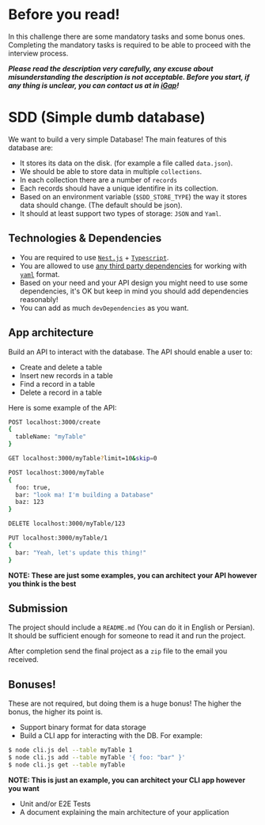 # Before you read!

In this challenge there are some mandatory tasks and some bonus ones. Completing the mandatory tasks is required to be able to proceed with the interview process.

_**Please read the description very carefully, any excuse about misunderstanding the description is not acceptable. Before you start, if any thing is unclear, you can contact us at in [iGap](https://d.igap.net/node-code-challenge-support)!**_

# SDD (Simple dumb database)

We want to build a very simple Database! The main features of this database are:

- It stores its data on the disk. (for example a file called `data.json`).
- We should be able to store data in multiple `collections`.
- In each collection there are a number of `records`
- Each records should have a unique identifire in its collection.
- Based on an environment variable (`$SDD_STORE_TYPE`) the way it stores data should change. (The default should be json).
- It should at least support two types of storage: `JSON` and `Yaml`.

## Technologies & Dependencies

- You are required to use [`Nest.js`](https://docs.nestjs.com/) + [`Typescript`](https://www.typescriptlang.org/).
- You are allowed to use [any third party dependencies](https://www.npmjs.com/search?q=yaml) for working with [`yaml`](https://en.wikipedia.org/wiki/YAML) format.
- Based on your need and your API design you might need to use some dependencies, it's OK but keep in mind you should add dependencies reasonably!
- You can add as much `devDependencies` as you want.

## App architecture

Build an API to interact with the database. The API should enable a user to:

- Create and delete a table
- Insert new records in a table
- Find a record in a table
- Delete a record in a table

Here is some example of the API:

```sh
POST localhost:3000/create
{
  tableName: "myTable"
}

GET localhost:3000/myTable?limit=10&skip=0

POST localhost:3000/myTable
{
  foo: true,
  bar: "look ma! I'm building a Database"
  baz: 123
}

DELETE localhost:3000/myTable/123

PUT localhost:3000/myTable/1
{
  bar: "Yeah, let's update this thing!"
}
```

**NOTE: These are just some examples, you can architect your API however you think is the best**

## Submission

The project should include a `README.md` (You can do it in English or Persian). It should be sufficient enough for someone to read it and run the project.

After completion send the final project as a `zip` file to the email you received.

## Bonuses!

These are not required, but doing them is a huge bonus! The higher the bonus, the higher its point is.

- Support binary format for data storage
- Build a CLI app for interacting with the DB. For example:

```sh
$ node cli.js del --table myTable 1
$ node cli.js add --table myTable '{ foo: "bar" }'
$ node cli.js get --table myTable
```

**NOTE: This is just an example, you can architect your CLI app however you want**

- Unit and/or E2E Tests
- A document explaining the main architecture of your application
